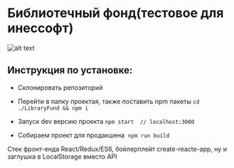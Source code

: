 

# Библиотечный фонд(тестовое для инессофт)

![alt text](http://i.imgur.com/wfSPEyrr.png "Logo Title Text 1")



## Инструкция по установке:

  * Склонировать репозиторий 

  * Перейти в папку проектая, также поставить npm пакеты  `cd ./LibraryFund && npm i `

  * Запуск dev версию проекта  `npm start  // localhost:3000`

  * Собираем проект для продакшена  `npm run build `



  Стек фронт-енда React/Redux/ES6, бойлерплейт create-reacte-app, ну и заглушка в LocalStorage вместо API
